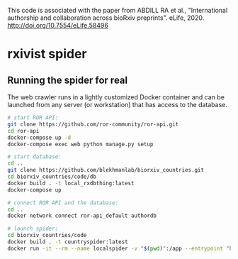 This code is associated with the paper from  ABDILL RA et al., "International authorship and
collaboration across bioRxiv
preprints". eLife, 2020. http://doi.org/10.7554/eLife.58496

# rxivist spider

## Running the spider for real
The web crawler runs in a lightly customized Docker container and can be launched from any server (or workstation) that has access to the database.

```sh
# start ROR API:
git clone https://github.com/ror-community/ror-api.git
cd ror-api
docker-compose up -d
docker-compose exec web python manage.py setup

# start database:
cd ..
git clone https://github.com/blekhmanlab/biorxiv_countries.git
cd biorxiv_countries/code/db
docker build . -t local_rxdbthing:latest
docker-compose up

# connect ROR API and the database:
cd ..
docker network connect ror-api_default authordb

# launch spider:
cd biorxiv_countries/code
docker build . -t countryspider:latest
docker run -it --rm --name localspider -v "$(pwd)":/app --entrypoint "bash" --env RX_DBHOST --env RX_DBPASSWORD --env RX_DBUSER --net ror-api_default countryspider:latest
```
